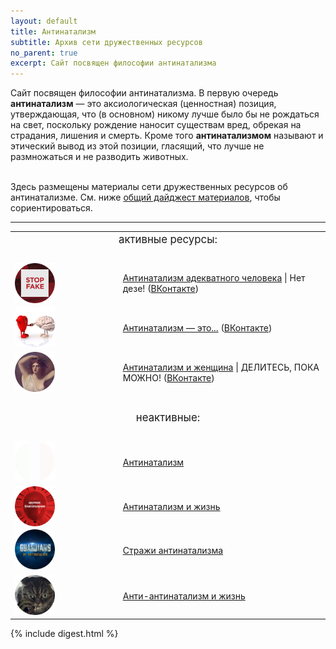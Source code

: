 ```yaml
---
layout: default
title: Антинатализм
subtitle: Архив сети дружественных ресурсов
no_parent: true
excerpt: Сайт посвящен философии антинатализма
---
```

<article>

<div>

Сайт посвящен философии антинатализма. В первую очередь <b>антинатализм</b> — это аксиологическая (ценностная) позиция, утверждающая, что (в основном) никому лучше было бы не рождаться на свет, поскольку рождение наносит существам вред, обрекая на страдания, лишения и смерть. Кроме того <b>антинатализмом</b> называют и этический вывод из этой позиции, гласящий, что лучше не размножаться и не разводить животных.<br><br>

Здесь размещены материалы сети дружественных ресурсов об антинатализме. См. ниже <a href="#Содержание">общий дайджест материалов</a>, чтобы сориентироваться.

</div><hr>

<div class="blogs">

<table class="rouge-table" style="overflow: visible">

  <tr><td colspan="3" style="text-align: center; font-size: 120%">активные ресурсы:</td></tr>
  <tr><td>&nbsp;</td></tr>

  <tr>
    <td style="width: 30%"><img src="/adekvat/images/apple-touch-icon.png" height="64" width="64" style="float:left"/></td>
    <td style="nowrap: true">&nbsp;&nbsp;</td>
    <td style="vertical-align: middle"><a href="{{ "/adekvat/" | relative_url }}" class="small-title">Антинатализм адекватного человека</a> | Нет дезе! (<a href="https://vk.com/public166188545">ВКонтакте</a>)</td>
  </tr>
  
  <tr>
    <td><img src="/eto/images/apple-touch-icon.png" height="64" width="64"/></td>
    <td>&nbsp;&nbsp;</td>
    <td style="vertical-align: middle"><a href="{{ "/eto/" | relative_url }}" class="small-title">Антинатализм — это...</a> (<a href="https://vk.com/public210066881">ВКонтакте</a>)</td>
  </tr>
  
  <tr>
    <td><img src="/zhenshina/images/apple-touch-icon.png" height="64" width="64"/></td>
    <td>&nbsp;&nbsp;</td>
    <td style="vertical-align: middle"><a href="{{ "/zhenshina/" | relative_url }}" class="small-title">Антинатализм и женщина</a> | ДЕЛИТЕСЬ, ПОКА МОЖНО! (<a href="https://vk.com/public206149756">ВКонтакте</a>)</td>
  </tr>
  
  <tr><td>&nbsp;</td></tr>
  <tr><td colspan="3" style="text-align: center; font-size: 120%">неактивные:</td></tr>
  <tr><td>&nbsp;</td></tr>

  <tr>
    <td><img src="/istok/images/apple-touch-icon.png" height="64" width="64"/></td>
    <td>&nbsp;&nbsp;</td>
    <td style="vertical-align: middle"><a href="{{ "/istok/" | relative_url }}" class="small-title">Антинатализм</a></td>
  </tr>

  <tr>
    <td><img src="/zhizn/images/apple-touch-icon.png" height="64" width="64" style="float:left"/></td>
    <td>&nbsp;&nbsp;</td>
    <td style="vertical-align: middle"><a href="{{ "/zhizn/" | relative_url }}" class="small-title">Антинатализм и жизнь</a></td>
  </tr>
  
  <tr>
    <td><img src="/strazhy/images/apple-touch-icon.png" height="64" width="64"/></td>
    <td>&nbsp;&nbsp;</td>
    <td style="vertical-align: middle"><a href="{{ "/strazhy/" | relative_url }}" class="small-title">Стражи антинатализма</a></td>
  </tr>
  
  <tr>
    <td><img src="/heytery/images/apple-touch-icon.png" height="64" width="64"/></td>
    <td>&nbsp;&nbsp;</td>
    <td style="vertical-align: middle"><a href="{{ "/heytery/" | relative_url }}" class="small-title">Анти-антинатализм и жизнь</a></td>
  </tr>
  
</table>

</div>

{% include digest.html %}

</article>
